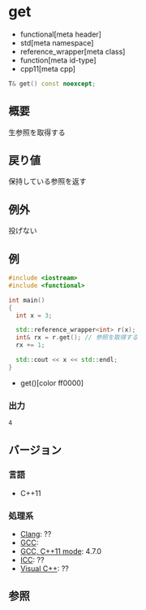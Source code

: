 # get
* functional[meta header]
* std[meta namespace]
* reference_wrapper[meta class]
* function[meta id-type]
* cpp11[meta cpp]

```cpp
T& get() const noexcept;
```

## 概要
生参照を取得する


## 戻り値
保持している参照を返す


## 例外
投げない


## 例
```cpp example
#include <iostream>
#include <functional>

int main()
{
  int x = 3;

  std::reference_wrapper<int> r(x);
  int& rx = r.get(); // 参照を取得する
  rx += 1;

  std::cout << x << std::endl;
}
```
* get()[color ff0000]

### 出力
```
4
```

## バージョン
### 言語
- C++11

### 処理系
- [Clang](/implementation.md#clang): ??
- [GCC](/implementation.md#gcc): 
- [GCC, C++11 mode](/implementation.md#gcc): 4.7.0
- [ICC](/implementation.md#icc): ??
- [Visual C++](/implementation.md#visual_cpp): ??

## 参照


